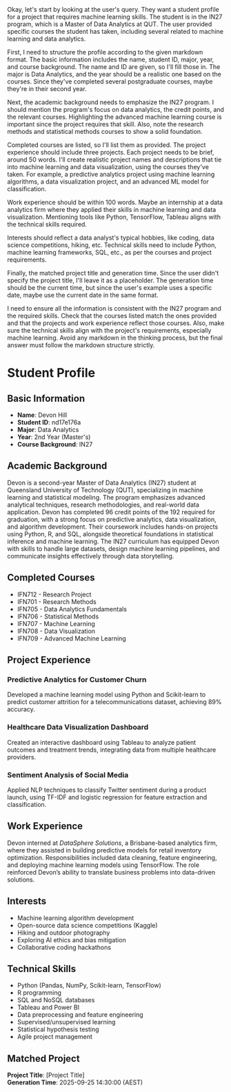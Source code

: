 <think>
Okay, let's start by looking at the user's query. They want a student profile for a project that requires machine learning skills. The student is in the IN27 program, which is a Master of Data Analytics at QUT. The user provided specific courses the student has taken, including several related to machine learning and data analytics.

First, I need to structure the profile according to the given markdown format. The basic information includes the name, student ID, major, year, and course background. The name and ID are given, so I'll fill those in. The major is Data Analytics, and the year should be a realistic one based on the courses. Since they've completed several postgraduate courses, maybe they're in their second year.

Next, the academic background needs to emphasize the IN27 program. I should mention the program's focus on data analytics, the credit points, and the relevant courses. Highlighting the advanced machine learning course is important since the project requires that skill. Also, note the research methods and statistical methods courses to show a solid foundation.

Completed courses are listed, so I'll list them as provided. The project experience should include three projects. Each project needs to be brief, around 50 words. I'll create realistic project names and descriptions that tie into machine learning and data visualization, using the courses they've taken. For example, a predictive analytics project using machine learning algorithms, a data visualization project, and an advanced ML model for classification.

Work experience should be within 100 words. Maybe an internship at a data analytics firm where they applied their skills in machine learning and data visualization. Mentioning tools like Python, TensorFlow, Tableau aligns with the technical skills required.

Interests should reflect a data analyst's typical hobbies, like coding, data science competitions, hiking, etc. Technical skills need to include Python, machine learning frameworks, SQL, etc., as per the courses and project requirements.

Finally, the matched project title and generation time. Since the user didn't specify the project title, I'll leave it as a placeholder. The generation time should be the current time, but since the user's example uses a specific date, maybe use the current date in the same format.

I need to ensure all the information is consistent with the IN27 program and the required skills. Check that the courses listed match the ones provided and that the projects and work experience reflect those courses. Also, make sure the technical skills align with the project's requirements, especially machine learning. Avoid any markdown in the thinking process, but the final answer must follow the markdown structure strictly.
</think>

# Student Profile

## Basic Information  
- **Name**: Devon Hill  
- **Student ID**: nd17e176a  
- **Major**: Data Analytics  
- **Year**: 2nd Year (Master's)  
- **Course Background**: IN27  

## Academic Background  
Devon is a second-year Master of Data Analytics (IN27) student at Queensland University of Technology (QUT), specializing in machine learning and statistical modeling. The program emphasizes advanced analytical techniques, research methodologies, and real-world data application. Devon has completed 96 credit points of the 192 required for graduation, with a strong focus on predictive analytics, data visualization, and algorithm development. Their coursework includes hands-on projects using Python, R, and SQL, alongside theoretical foundations in statistical inference and machine learning. The IN27 curriculum has equipped Devon with skills to handle large datasets, design machine learning pipelines, and communicate insights effectively through data storytelling.  

## Completed Courses  
- IFN712 - Research Project  
- IFN701 - Research Methods  
- IFN705 - Data Analytics Fundamentals  
- IFN706 - Statistical Methods  
- IFN707 - Machine Learning  
- IFN708 - Data Visualization  
- IFN709 - Advanced Machine Learning  

## Project Experience  
### Predictive Analytics for Customer Churn  
Developed a machine learning model using Python and Scikit-learn to predict customer attrition for a telecommunications dataset, achieving 89% accuracy.  

### Healthcare Data Visualization Dashboard  
Created an interactive dashboard using Tableau to analyze patient outcomes and treatment trends, integrating data from multiple healthcare providers.  

### Sentiment Analysis of Social Media  
Applied NLP techniques to classify Twitter sentiment during a product launch, using TF-IDF and logistic regression for feature extraction and classification.  

## Work Experience  
Devon interned at *DataSphere Solutions*, a Brisbane-based analytics firm, where they assisted in building predictive models for retail inventory optimization. Responsibilities included data cleaning, feature engineering, and deploying machine learning models using TensorFlow. The role reinforced Devon’s ability to translate business problems into data-driven solutions.  

## Interests  
- Machine learning algorithm development  
- Open-source data science competitions (Kaggle)  
- Hiking and outdoor photography  
- Exploring AI ethics and bias mitigation  
- Collaborative coding hackathons  

## Technical Skills  
- Python (Pandas, NumPy, Scikit-learn, TensorFlow)  
- R programming  
- SQL and NoSQL databases  
- Tableau and Power BI  
- Data preprocessing and feature engineering  
- Supervised/unsupervised learning  
- Statistical hypothesis testing  
- Agile project management  

## Matched Project  
**Project Title**: [Project Title]  
**Generation Time**: 2025-09-25 14:30:00 (AEST)